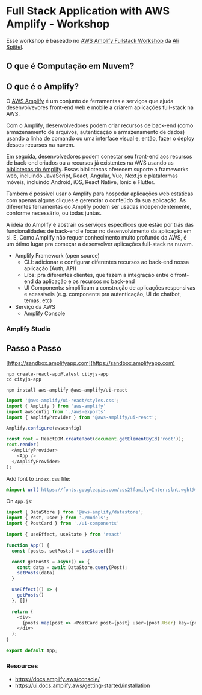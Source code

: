 # Full Stack Application with AWS Amplify - Workshop

Esse workshop é baseado no [AWS Amplify Fullstack Workshop](https://github.com/aspittel/amplify-workshop) da [Ali Spittel](https://twitter.com/aspittel).

## O que é Computação em Nuvem?

## O que é o Amplify?

O [AWS Amplify](https://docs.amplify.aws/) é um conjunto de ferramentas e serviços que ajuda desenvolvevores front-end web e mobile a criarem aplicações full-stack na AWS.

Com o Amplify, desenvolvedores podem criar recursos de back-end (como armazenamento de arquivos, autenticação e armazenamento de dados) usando a linha de comando ou uma interface visual e, então, fazer o deploy desses recursos na nuvem.

Em seguida, desenvolvedores podem conectar seu front-end aos recursos de back-end criados ou a recursos já existentes na AWS usando as [bibliotecas do Amplify](https://docs.amplify.aws/lib/). Essas bibliotecas oferecem suporte a frameworks web, incluindo JavaScript, React, Angular, Vue, Next.js e plataformas móveis, incluindo Android, iOS, React Native, Ionic e Flutter. 

Também é possível usar o Amplify para hospedar aplicações web estáticas com apenas alguns cliques e gerenciar o conteúdo da sua aplicação. As diferentes ferramentas do Amplify podem ser usadas independentemente, conforme necessário, ou todas juntas.

A ideia do Amplify é abstrair os serviços específicos que estão por trás das funcionalidades de back-end e focar no desenvolvimento da aplicação em si. E, Como Amplify não requer conhecimento muito profundo da AWS, é um ótimo lugar pra começar a desenvolver aplicações full-stack na nuvem.

- Amplify Framework (open source)
  - CLI: adicionar e configurar diferentes recursos ao back-end nossa aplicação (Auth, API)
  - Libs: pra diferentes clientes, que fazem a integração entre o front-end da aplicação e os recursos no back-end
  - UI Components: simplificam a construção de aplicações responsivas e acessíveis (e.g. componente pra autenticação, UI de chatbot, temas, etc)
- Serviço da AWS
  - Amplify Console

### Amplify Studio

## Passo a Passo

[https://sandbox.amplifyapp.com](https://sandbox.amplifyapp.com)

```shell
npx create-react-app@latest cityjs-app
cd cityjs-app
```

```shell
npm install aws-amplify @aws-amplify/ui-react
```

```javascript
import '@aws-amplify/ui-react/styles.css';
import { Amplify } from 'aws-amplify'
import awsconfig from './aws-exports'
import { AmplifyProvider } from '@aws-amplify/ui-react';

Amplify.configure(awsconfig)

const root = ReactDOM.createRoot(document.getElementById('root'));
root.render(
  <AmplifyProvider>
    <App />
  </AmplifyProvider>
);
```

Add font to `index.css` file:

```css
@import url('https://fonts.googleapis.com/css2?family=Inter:slnt,wght@-10..0,100..900&display=swap');
```

On `App.js`:

```javascript
import { DataStore } from '@aws-amplify/datastore';
import { Post, User } from './models';
import { PostCard } from './ui-components'

import { useEffect, useState } from 'react'

function App() {
  const [posts, setPosts] = useState([])

  const getPosts = async() => {
    const data = await DataStore.query(Post);
    setPosts(data)
  }

  useEffect(() => {
    getPosts()
  }, [])

  return (
    <div>
      {posts.map(post => <PostCard post={post} user={post.User} key={post.id}/>)}
    </div>
  );
}

export default App;
```

### Resources

- https://docs.amplify.aws/console/
- https://ui.docs.amplify.aws/getting-started/installation
